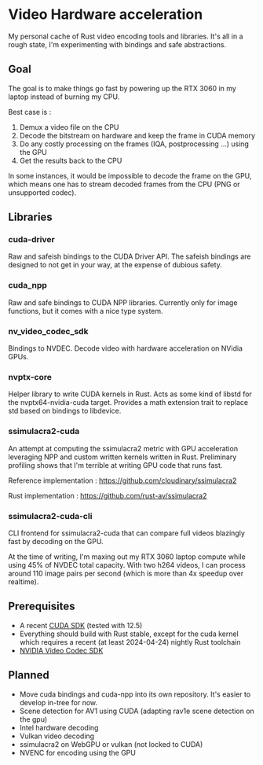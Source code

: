 # Video Hardware acceleration

My personal cache of Rust video encoding tools and libraries. It's all in a rough state, I'm experimenting with bindings
and safe abstractions.

## Goal

The goal is to make things go fast by powering up the RTX 3060 in my laptop instead of burning my CPU.

Best case is :

1. Demux a video file on the CPU
2. Decode the bitstream on hardware and keep the frame in CUDA memory
3. Do any costly processing on the frames (IQA, postprocessing ...) using the GPU
4. Get the results back to the CPU

In some instances, it would be impossible to decode the frame on the GPU, which means one has to stream decoded frames
from the CPU (PNG or unsupported codec).

## Libraries

### cuda-driver

Raw and safeish bindings to the CUDA Driver API. The safeish bindings are designed to not get in your way, at the
expense of dubious safety.

### cuda_npp

Raw and safe bindings to CUDA NPP libraries. Currently only for image functions, but it comes with a nice type system.

### nv_video_codec_sdk

Bindings to NVDEC. Decode video with hardware acceleration on NVidia GPUs.

### nvptx-core

Helper library to write CUDA kernels in Rust. Acts as some kind of libstd for the nvptx64-nvidia-cuda target. Provides a
math extension trait to replace std based on bindings to libdevice.

### ssimulacra2-cuda

An attempt at computing the ssimulacra2 metric with GPU acceleration leveraging NPP and custom written kernels written
in Rust.
Preliminary profiling shows that I'm terrible at writing GPU code that runs fast.

Reference implementation : https://github.com/cloudinary/ssimulacra2

Rust implementation : https://github.com/rust-av/ssimulacra2

### ssimulacra2-cuda-cli

CLI frontend for ssimulacra2-cuda that can compare full videos blazingly fast by decoding on the GPU.

At the time of writing, I'm maxing out my RTX 3060 laptop compute while using 45% of NVDEC total capacity.
With two h264 videos, I can process around 110 image pairs per second (which is more than 4x speedup over realtime).

## Prerequisites

- A recent [CUDA SDK](https://developer.nvidia.com/cuda-toolkit) (tested with 12.5)
- Everything should build with Rust stable, except for the cuda kernel which requires a recent (at least 2024-04-24)
  nightly Rust toolchain
- [NVIDIA Video Codec SDK](https://developer.nvidia.com/nvidia-video-codec-sdk/download)

## Planned

- Move cuda bindings and cuda-npp into its own repository. It's easier to develop in-tree for now.
- Scene detection for AV1 using CUDA (adapting rav1e scene detection on the gpu)
- Intel hardware decoding
- Vulkan video decoding
- ssimulacra2 on WebGPU or vulkan (not locked to CUDA)
- NVENC for encoding using the GPU
